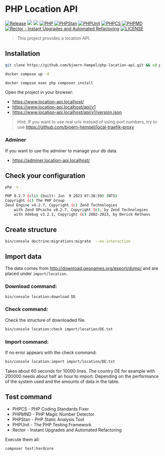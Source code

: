 # PHP Location API

[![Release](https://img.shields.io/github/v/release/twelvepics-com/php-location-api)](https://github.com/twelvepics-com/php-location-api/releases)
[![](https://img.shields.io/github/release-date/twelvepics-com/php-location-api)](https://github.com/twelvepics-com/php-location-api/releases)
![](https://img.shields.io/github/repo-size/twelvepics-com/php-location-api.svg)
[![PHP](https://img.shields.io/badge/PHP-^8.2-777bb3.svg?logo=php&logoColor=white&labelColor=555555&style=flat)](https://www.php.net/supported-versions.php)
[![PHPStan](https://img.shields.io/badge/PHPStan-Level%20Max-777bb3.svg?style=flat)](https://phpstan.org/user-guide/rule-levels)
[![PHPUnit](https://img.shields.io/badge/PHPUnit-Unit%20Tests-6b9bd2.svg?style=flat)](https://phpunit.de)
[![PHPCS](https://img.shields.io/badge/PHPCS-PSR12-416d4e.svg?style=flat)](https://www.php-fig.org/psr/psr-12/)
[![PHPMD](https://img.shields.io/badge/PHPMD-ALL-364a83.svg?style=flat)](https://github.com/phpmd/phpmd)
[![Rector - Instant Upgrades and Automated Refactoring](https://img.shields.io/badge/Rector-PHP%208.2-73a165.svg?style=flat)](https://github.com/rectorphp/rector)
[![LICENSE](https://img.shields.io/github/license/ixnode/php-api-version-bundle)](https://github.com/ixnode/php-api-version-bundle/blob/master/LICENSE)

> This project provides a location API.

## Installation

```bash
git clone https://github.com/bjoern-hempel/php-location-api.git && cd php-location-api
```

```bash
docker compose up -d
```

```bash
docker compose exec php composer install
```

Open the project in your browser:

* https://www.location-api.localhost/
* https://www.location-api.localhost/api/v1
* https://www.location-api.localhost/api/v1/version.json

> Hint: If you want to use real urls instead of using port numbers,
> try to use https://github.com/bjoern-hempel/local-traefik-proxy

### Adminer

If you want to use the adminer to manage your db data.

* https://adminer.location-api.localhost/

## Check your configuration

```bash
php -v
```

```bash
PHP 8.2.7 (cli) (built: Jun  9 2023 07:38:59) (NTS)
Copyright (c) The PHP Group
Zend Engine v4.2.7, Copyright (c) Zend Technologies
    with Zend OPcache v8.2.7, Copyright (c), by Zend Technologies
    with Xdebug v3.2.1, Copyright (c) 2002-2023, by Derick Rethans
```

## Create structure

```bash
bin/console doctrine:migrations:migrate  --no-interaction
```

## Import data

The data comes from http://download.geonames.org/export/dump/
and are placed under `import/location`.

### Download command:

```bash
bin/console location:download DE
```

### Check command:

Check the structure of downloaded file.

```bash
bin/console location:check import/location/DE.txt
```

### Import command:

If no error appears with the check command:

```bash
bin/console location:import import/location/DE.txt
```

Takes about 60 seconds for 10000 lines. The country DE for
example with 200000 needs about half an hour to import.
Depending on the performance of the system used and the
amounts of data in the table.

## Test command

* PHPCS - PHP Coding Standards Fixer
* PHPMND - PHP Magic Number Detector
* PHPStan - PHP Static Analysis Tool
* PHPUnit - The PHP Testing Framework
* Rector - Instant Upgrades and Automated Refactoring

Execute them all:

```bash
composer test:hardcore
```